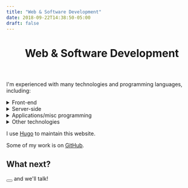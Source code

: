 ```yaml
---
title: "Web & Software Development"
date: 2018-09-22T14:38:50-05:00
draft: false
---
```


<header>
    <h1>Web & Software Development</h1>
</header>
<section>
    <p>I'm experienced with many technologies and programming languages, including:</p>
    <details>
        <summary>Front-end</summary>
        <ul>
            <li>HTML/CSS/JavaScript</li>
            <li>Sass/SCSS</li>
            <li>TypeScript</li>
            <li>Angular</li>
            <li>React</li>
        </ul>
    </details>
    <details>
        <summary>Server-side</summary>
        <ul>
            <li>PHP</li>
            <li>Microsoft SQL</li>
            <li>MySQL</li>
            <li>Node.js</li>
        </ul>
    </details>
    <details>
        <summary>Applications/misc programming</summary>
        <ul>
            <li>C</li>
            <li>C++</li>
            <li>C#</li>
            <li>Java</li>
            <li>Python 3</li>
            <li>Rust</li>
            <li>Solidity (Ethereum blockchain)</li>
            <li>Assembly</li>
        </ul>
    </details>
    <details>
        <summary>Other technologies</summary>
        <ul>
            <li>Linux</li>
            <li>LaTeX</li>
            <li>Hugo</li>
            <li>Git</li>
            <li>JIRA</li>
        </ul>
    </details>
    <p>I use <a href="https://gohugo.io/">Hugo</a> to maintain this website.</p>
    <p>Some of my work is on <a href="https://github.com/encody">GitHub</a>.</p>
</section>
<section>
    <h2>What next?</h2>
    <p><button class="protect" title="Business inquiries only!" data-mask="Contact me"></button> and we'll talk!</p>
</section>
